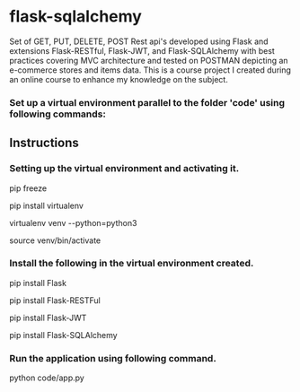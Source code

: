 # flask-sqlalchemy
Set of GET, PUT, DELETE, POST Rest api's developed using Flask and extensions Flask-RESTful, Flask-JWT, and Flask-SQLAlchemy with best practices covering MVC architecture and tested on POSTMAN depicting an e-commerce stores and items data. This is a course project I created during an online course to enhance my knowledge on the subject.
### Set up a virtual environment parallel to the folder 'code' using following commands:

## Instructions

### Setting up the virtual environment and activating it.

pip freeze

pip install virtualenv

virtualenv venv --python=python3

source venv/bin/activate

### Install the following in the virtual environment created.

pip install Flask

pip install Flask-RESTFul

pip install Flask-JWT

pip install Flask-SQLAlchemy

### Run the application using following command.

python code/app.py
